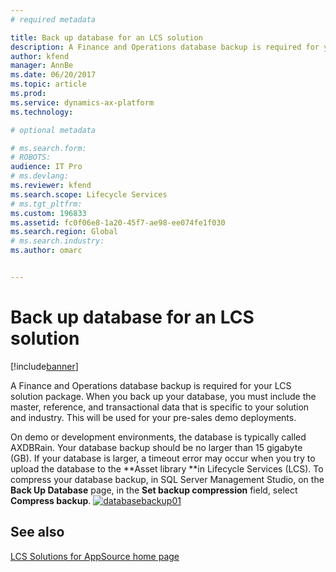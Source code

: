 ```yaml
---
# required metadata

title: Back up database for an LCS solution
description: A Finance and Operations database backup is required for your LCS solution package. When you back up your database, you must include the master, reference, and transactional data that is specific to your solution and industry. This will be used for your pre-sales demo deployments. 
author: kfend
manager: AnnBe
ms.date: 06/20/2017
ms.topic: article
ms.prod: 
ms.service: dynamics-ax-platform
ms.technology: 

# optional metadata

# ms.search.form: 
# ROBOTS: 
audience: IT Pro
# ms.devlang: 
ms.reviewer: kfend
ms.search.scope: Lifecycle Services
# ms.tgt_pltfrm: 
ms.custom: 196833
ms.assetid: fc0f06e8-1a20-45f7-ae98-ee074fe1f030
ms.search.region: Global
# ms.search.industry: 
ms.author: omarc


---
```


# Back up database for an LCS solution

[!include[banner](../includes/banner.md)]


A Finance and Operations database backup is required for your LCS solution package. When you back up your database, you must include the master, reference, and transactional data that is specific to your solution and industry. This will be used for your pre-sales demo deployments. 

On demo or development environments, the database is typically called AXDBRain. Your database backup should be no larger than 15 gigabyte (GB). If your database is larger, a timeout error may occur when you try to upload the database to the **Asset library **in Lifecycle Services (LCS). To compress your database backup, in SQL Server Management Studio, on the **Back Up Database** page, in the **Set backup compression** field, select **Compress backup**. [![databasebackup01](./media/databasebackup01.jpg)](./media/databasebackup01.jpg)

See also
--------

[LCS Solutions for AppSource home page](lcs-solutions-app-source.md)



